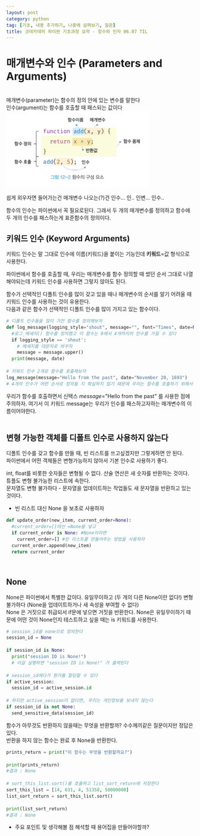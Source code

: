 ```yaml
---
layout: post
category: python
tag: [기초, 내용 추가하기, 나중에 살펴보기, 질문]
title: 코데카데미 파이썬 기초과정 요약 - 함수와 인자 06.07 TIL
---
```


# 매개변수와 인수 (Parameters and Arguments)
<br>
<div class="message">
매개변수(parameter)는 함수의 정의 안에 있는 변수를 말한다</div> 

<div class="message">
인수(argument)는 함수를 호출할 때 패스되는 값이다</div>  

<img src="../public/img/param-arg.png">  

쉽게 외우자면 들어가는건 매개변수 나오는(?)건 인수... 인.. 인변... 인수..    

함수의 인수는 파이썬에서 꼭 필요로된다. 그래서 두 개의 매개변수를 정의하고 함수에 두 개의 인수를 패스하는게 표준함수의 정의이다. 
<br>

## 키워드 인수 (Keyword Arguments)

<div class="message">
키워드 인수는 말 그대로 인수에 이름(키워드)을 붙이는 기능인데 <strong>키워드</strong>=값 형식으로 사용한다. 
</div>

파이썬에서 함수를 호출할 때, 우리는 매개변수를 함수 정의할 때 썼던 순서 그대로 나열해야되는데 키워드 인수를 사용하면 그렇지 않아도 된다. 

함수가 선택적인 디폴트 인수를 많이 갖고 있을 때나 매개변수의 순서를 알기 어려울 때 키워드 인수를 사용하는 것이 유용한다.  
다음과 같은 함수가 선택적인 디폴트 인수를 많이 가지고 있는 함수이다.  

```python
# 디폴트 인수들을 많이 가진 함수를 정의해보자
def log_message(logging_style="shout", message="", font="Times", date=None):
  #로그_메세지() 함수를 정의했고 이 함수는 0에서 4개까지의 인수를 가질 수 있다
  if logging_style == 'shout':
    # 메세지를 대문자로 바꾸자
    message = message.upper()
  print(message, date)
 
# 키워드 인수 2개로 함수를 호출해보자
log_message(message="Hello from the past", date="November 20, 1693")
# 4개의 인수가 어떤 순서로 정의될 지 확실하지 않기 때문에 우리는 함수를 호출하기 위해서 매개변수 이름을 쓸 수 있다
```

우리가 함수를 호출하면서 신택스 <em>message</em>="Hello from the past" 를 사용한 점에 주의하자. 
여기서 이 키워드 message는 우리가 인수를 패스하고자하는 매개변수의 이름이어야한다.  
<br>

## 변형 가능한 객체를 디폴트 인수로 사용하지 않는다

디폴트 인수를 갖고 함수를 만들 때, 빈 리스트를 쓰고싶겠지만 그렇게하면 안 된다.  
파이썬에서 어떤 객체들은 변형가능하지 않아서 기본 인수로 사용하기 좋다.      

int, float를 비롯한 숫자들은 변형될 수 없다. 산술 연산은 새 숫자를 반환하는 것이다.  
튜플도 변형 불가능한 리스트에 속한다.  
문자열도 변형 불가하다 - 문자열을 업데이트하는 작업들도 새 문자열을 반환하고 있는 것이다.   

* 빈 리스트 대신 None 을 보초로 사용하자

```python
def update_order(new_item, current_order=None): 
  #current_order=[]대신 =None을 넣고
  if current_order is None: #None이라면
    current_order=[] #빈 리스트를 만들어주는 방법을 사용하자
  current_order.append(new_item)
  return current_order
```
<br>

## None

None은 파이썬에서 특별한 값이다. 유일무이하고 (두 개의 다른 None이란 없다!) 변형불가하다 (None을 업데이트하거나 새 속성을 부여할 수 없다)  
None 은 거짓으로 취급되서 if문에 넣으면 거짓을 반환한다. None은 유일무이하기 때문에 어떤 것이 None인지 테스트하고 싶을 때는 is 키워드를 사용한다. 

```python
# session_id을 none으로 정의한다
session_id = None
 
if session_id is None:
  print("session ID is None!")
  # 이걸 실행하면 "session ID is None!" 가 출력된다
 
# session_id에다가 뭔가를 할당할 수 있다
if active_session:
  session_id = active_session.id
 
# 하지만 active_session이 없다면, 우리는 개인정보를 보내지 않는다
if session_id is not None:
  send_sensitive_data(session_id)
```

함수가 아무것도 반환하지 않을때는 무엇을 반환할까? 수수께끼같은 질문이지만 정답은 있다.   
반환을 하지 않는 함수는 완료 후 None을 반환한다.  

```python
prints_return = print("이 함수는 무엇을 반환할까요?")

print(prints_return)
#결과 : None

# sort_this_list.sort()를 호출하고 list_sort_return에 저장한다
sort_this_list = [14, 631, 4, 51358, 50000000]
list_sort_return = sort_this_list.sort()

print(list_sort_return)
#결과 : None
```

* 주요 포인트 및 생각해볼 점 
  해석할 때 용어집을 만들어야할까?
